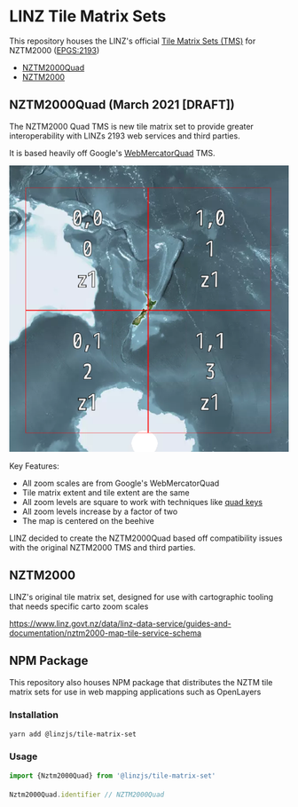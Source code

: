 # LINZ Tile Matrix Sets

This repository houses the LINZ's official [Tile Matrix Sets (TMS)](https://www.ogc.org/standards/tms) for NZTM2000 ([EPGS:2193](http://epsg.io/2193))

- [NZTM2000Quad](./raw/NZTM2000Quad.json)
- [NZTM2000](./raw/NZTM2000.json)

## NZTM2000Quad (March 2021 [DRAFT])

The NZTM2000 Quad TMS is new tile matrix set to provide greater interoperability with LINZs 2193 web services and third parties.

It is based heavily off Google's [WebMercatorQuad](https://docs.opengeospatial.org/is/17-083r2/17-083r2.html#62) TMS.

![NztmQuad - Zoom 1](./NztmQuadZ1.png)

Key Features:

- All zoom scales are from Google's WebMercatorQuad
- Tile matrix extent and tile extent are the same
- All zoom levels are square to work with techniques like [quad keys](https://docs.microsoft.com/en-us/bingmaps/articles/bing-maps-tile-system#tile-coordinates-and-quadkeys)
- All zoom levels increase by a factor of two
- The map is centered on the beehive
 
LINZ decided to create the NZTM2000Quad based off compatibility issues with the original NZTM2000 TMS and third parties.


## NZTM2000 
LINZ's original tile matrix set, designed for use with cartographic tooling that needs specific carto zoom scales

https://www.linz.govt.nz/data/linz-data-service/guides-and-documentation/nztm2000-map-tile-service-schema


## NPM Package

This repository also houses NPM package that distributes the NZTM tile matrix sets for use in web mapping applications such as OpenLayers

### Installation
```
yarn add @linzjs/tile-matrix-set
```

### Usage
```typescript
import {Nztm2000Quad} from '@linzjs/tile-matrix-set'

Nztm2000Quad.identifier // NZTM2000Quad
```